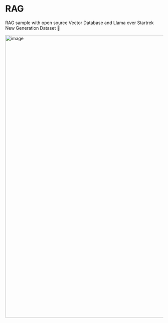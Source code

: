 # RAG
RAG sample with open source Vector Database and Llama over Startrek New Generation Dataset 🖖

<img width="771" height="900" alt="image" src="https://github.com/user-attachments/assets/ec1842de-c931-466a-af05-d1bd9cda8426" />


